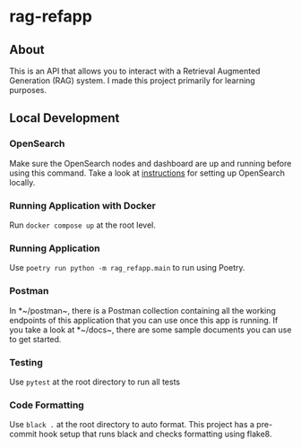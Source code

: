 # rag-refapp

## About 
This is an API that allows you to interact with a Retrieval Augmented Generation (RAG) system. I made this project primarily
for learning purposes.

## Local Development

### OpenSearch
Make sure the OpenSearch nodes and dashboard are up and running before using this command. Take a look at [instructions](rag_refapp/api/opensearch/README.md) for
setting up OpenSearch locally.

### Running Application with Docker
Run `docker compose up` at the root level. 

### Running Application
Use `poetry run python -m rag_refapp.main` to run using Poetry.

### Postman
In *~/postman~, there is a Postman collection containing all the working endpoints of this application that you can use
once this app is running. If you take a look at *~/docs~, there are some sample documents you can use to get started.

### Testing
Use `pytest` at the root directory to run all tests

### Code Formatting
Use `black .` at the root directory to auto format. This project
has a pre-commit hook setup that runs black and checks formatting using
flake8. 